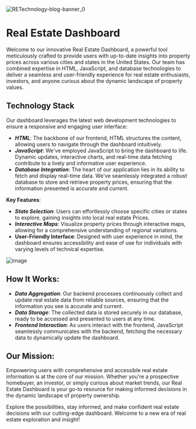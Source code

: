 ![RETechnology-blog-banner_0](https://github.com/Glowary/project_3/assets/141440536/b75ca60c-2e23-47a7-9165-512fed560b44)

# Real Estate Dashboard

Welcome to our innovative Real Estate Dashboard, a powerful tool meticulously crafted to provide users with up-to-date insights into property prices across various cities and states in the United States. Our team has combined expertise in HTML, JavaScript, and database technologies to deliver a seamless and user-friendly experience for real estate enthusiasts, investors, and anyone curious about the dynamic landscape of property values.  

## Technology Stack

Our dashboard leverages the latest web development technologies to ensure a responsive and engaging user interface:

 - ***HTML***: The backbone of our frontend, HTML structures the content, allowing users to navigate through the dashboard intuitively.  
 - ***JavaScript***: We've employed JavaScript to bring the dashboard to life. Dynamic updates, interactive charts, and real-time data fetching contribute to a lively and informative user experience.  
 - ***Database Integration***: The heart of our application lies in its ability to fetch and display real-time data. We've seamlessly integrated a robust database to store and retrieve property prices, ensuring that the information presented is accurate and current.  

**Key Features**:

 - ***State Selection***: Users can effortlessly choose specific cities or states to explore, gaining insights into local real estate Prices. 
 - ***Interactive Maps***: Visualize property prices through interactive maps, allowing for a comprehensive understanding of regional variations.
 - **User-Friendly Interface**: Designed with user experience in mind, the dashboard ensures accessibility and ease of use for individuals with varying levels of technical expertise.

![image](https://github.com/Glowary/project_3/assets/141696007/95d883a6-8964-4c90-8472-9b2e085f6b18)  
## How It Works:

 - ***Data Aggregation***: Our backend processes continuously collect and update real estate data from reliable sources, ensuring that the information you see is accurate and current.
 - ***Data Storage***: The collected data is stored securely in our database, ready to be accessed and presented to users at any time.
 - ***Frontend Interaction***: As users interact with the frontend, JavaScript seamlessly communicates with the backend, fetching the necessary data to dynamically update the dashboard.

## Our Mission:

Empowering users with comprehensive and accessible real estate information is at the core of our mission. Whether you're a prospective homebuyer, an investor, or simply curious about market trends, our Real Estate Dashboard is your go-to resource for making informed decisions in the dynamic landscape of property ownership.

Explore the possibilities, stay informed, and make confident real estate decisions with our cutting-edge dashboard. Welcome to a new era of real estate exploration and insight!
